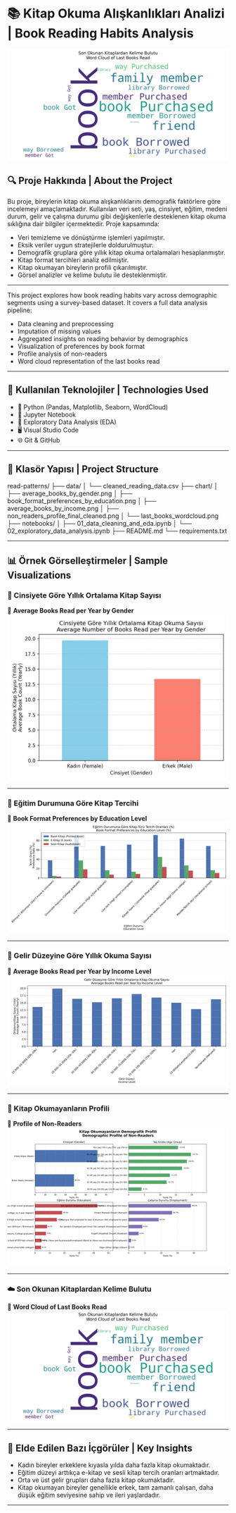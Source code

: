 # 📚 Kitap Okuma Alışkanlıkları Analizi | Book Reading Habits Analysis

![Header](chart/last_books_wordcloud.png)

## 🔍 Proje Hakkında | About the Project

Bu proje, bireylerin kitap okuma alışkanlıklarını demografik faktörlere göre incelemeyi amaçlamaktadır. Kullanılan veri seti, yaş, cinsiyet, eğitim, medeni durum, gelir ve çalışma durumu gibi değişkenlerle desteklenen kitap okuma sıklığına dair bilgiler içermektedir. Proje kapsamında:

- Veri temizleme ve dönüştürme işlemleri yapılmıştır.
- Eksik veriler uygun stratejilerle doldurulmuştur.
- Demografik gruplara göre yıllık kitap okuma ortalamaları hesaplanmıştır.
- Kitap format tercihleri analiz edilmiştir.
- Kitap okumayan bireylerin profili çıkarılmıştır.
- Görsel analizler ve kelime bulutu ile desteklenmiştir.

---

This project explores how book reading habits vary across demographic segments using a survey-based dataset. It covers a full data analysis pipeline:

- Data cleaning and preprocessing
- Imputation of missing values
- Aggregated insights on reading behavior by demographics
- Visualization of preferences by book format
- Profile analysis of non-readers
- Word cloud representation of the last books read

---

## 🧰 Kullanılan Teknolojiler | Technologies Used

- 🐍 Python (Pandas, Matplotlib, Seaborn, WordCloud)
- 📒 Jupyter Notebook
- 🧠 Exploratory Data Analysis (EDA)
- 🖥️ Visual Studio Code
- 🌐 Git & GitHub

---

## 📁 Klasör Yapısı | Project Structure

read-patterns/
├── data/
│ └── cleaned_reading_data.csv
├── chart/
│ ├── average_books_by_gender.png
│ ├── book_format_preferences_by_education.png
│ ├── average_books_by_income.png
│ ├── non_readers_profile_final_cleaned.png
│ └── last_books_wordcloud.png
├── notebooks/
│ ├── 01_data_cleaning_and_eda.ipynb
│ └── 02_exploratory_data_analysis.ipynb
├── README.md
└── requirements.txt

---

## 📊 Örnek Görselleştirmeler | Sample Visualizations

### 📌 Cinsiyete Göre Yıllık Ortalama Kitap Sayısı  
📌 **Average Books Read per Year by Gender**  
![Cinsiyet](chart/average_books_by_gender.png)

---

### 📌 Eğitim Durumuna Göre Kitap Tercihi  
📌 **Book Format Preferences by Education Level**  
![Eğitim](chart/book_format_preferences_by_education.png)

---

### 📌 Gelir Düzeyine Göre Yıllık Okuma Sayısı  
📌 **Average Books Read per Year by Income Level**  
![Gelir](chart/average_books_by_income.png)

---

### 📌 Kitap Okumayanların Profili  
📌 **Profile of Non-Readers**  
![Non-Readers](chart/non_readers_profile_final_cleaned.png)

---

### ☁️ Son Okunan Kitaplardan Kelime Bulutu  
📌 **Word Cloud of Last Books Read**  
![WordCloud](chart/last_books_wordcloud.png)

---

## 🧠 Elde Edilen Bazı İçgörüler | Key Insights

- Kadın bireyler erkeklere kıyasla yılda daha fazla kitap okumaktadır.
- Eğitim düzeyi arttıkça e-kitap ve sesli kitap tercih oranları artmaktadır.
- Orta ve üst gelir grupları daha fazla kitap okumaktadır.
- Kitap okumayan bireyler genellikle erkek, tam zamanlı çalışan, daha düşük eğitim seviyesine sahip ve ileri yaşlardadır.

---

